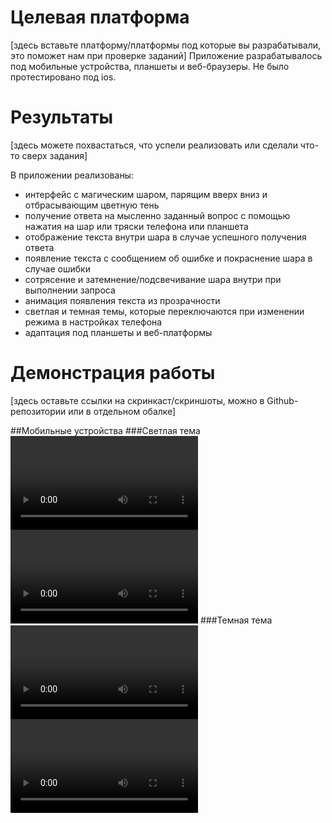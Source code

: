 # Целевая платформа

[здесь вставьте платформу/платформы под которые вы разрабатывали, это поможет нам при проверке заданий]
Приложение разрабатывалось под мобильные устройства, планшеты и веб-браузеры. Не было протестировано под ios.

# Результаты

[здесь можете похвастаться, что успели реализовать или сделали что-то сверх задания]

В приложении реализованы:
 - интерфейс с магическим шаром, парящим вверх вниз и отбрасывающим цветную тень
 - получение ответа на мысленно заданный вопрос с помощью нажатия на шар или тряски телефона или планшета
 - отображение текста внутри шара в случае успешного получения ответа
 - появление текста с сообщением об ошибке и покраснение шара в случае ошибки
 - сотрясение и затемнение/подсвечивание шара внутри при выполнении запроса 
 - анимация появления текста из прозрачности
 - светлая и темная темы, которые переключаются при изменении режима в настройках телефона
 - адаптация под планшеты и веб-платформы

# Демонстрация работы

[здесь оставьте ссылки на скринкаст/скриншоты, можно в Github-репозитории или в отдельном обалке]

##Мобильные устройства
###Светлая тема
![Успешное получение ответа на мобильном устройстве, светлая тема](docs/assets/mobile/succes_light.mp4)
![Ошибка при получении ответа на мобильном устройстве, светлая тема](docs/assets/mobile/failed_light.mp4)
###Темная тема
![Успешное получение ответа на мобильном устройстве, темная тема](docs/assets/mobile/succes_dark.mp4)
![Ошибка при получении ответа на мобильном устройстве, темная тема](docs/assets/mobile/failed_dark.mp4)
